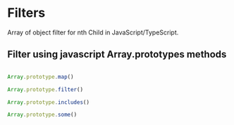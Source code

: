 # Filters
Array of object filter for nth Child in JavaScript/TypeScript.

## Filter using javascript Array.prototypes methods

```javascript

Array.prototype.map()

Array.prototype.filter()

Array.prototype.includes()

Array.prototype.some()
```
